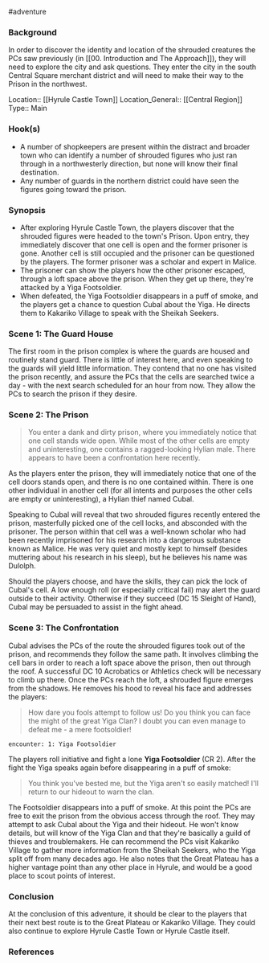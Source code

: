  #adventure 

### Background

In order to discover the identity and location of the shrouded creatures the PCs saw previously (in [[00. Introduction and The Approach]]), they will need to explore the city and ask questions. They enter the city in the south Central Square merchant district and will need to make their way to the Prison in the northwest.

Location:: [[Hyrule Castle Town]]
Location_General:: [[Central Region]]
Type:: Main

### Hook(s)

* A number of shopkeepers are present within the distract and broader town who can identify a number of shrouded figures who just ran through in a northwesterly direction, but none will know their final destination.
* Any number of guards in the northern district could have seen the figures going toward the prison.

### Synopsis

- After exploring Hyrule Castle Town, the players discover that the shrouded figures were headed to the town's Prison. Upon entry, they immediately discover that one cell is open and the former prisoner is gone. Another cell is still occupied and the prisoner can be questioned by the players. The former prisoner was a scholar and expert in Malice.
- The prisoner can show the players how the other prisoner escaped, through a loft space above the prison. When they get up there, they're attacked by a Yiga Footsoldier.
- When defeated, the Yiga Footsoldier disappears in a puff of smoke, and the players get a chance to question Cubal about the Yiga. He directs them to Kakariko Village to speak with the Sheikah Seekers.

### Scene 1: The Guard House

The first room in the prison complex is where the guards are housed and routinely stand guard. There is little of interest here, and even speaking to the guards will yield little information. They contend that no one has visited the prison recently, and assure the PCs that the cells are searched twice a day - with the next search scheduled for an hour from now. They allow the PCs to search the prison if they desire.

### Scene 2: The Prison

>You enter a dank and dirty prison, where you immediately notice that one cell stands wide open. While most of the other cells are empty and uninteresting, one contains a ragged-looking Hylian male. There appears to have been a confrontation here recently.

As the players enter the prison, they will immediately notice that one of the cell doors stands open, and there is no one contained within. There is one other individual in another cell (for all intents and purposes the other cells are empty or uninteresting), a Hylian thief named Cubal.

Speaking to Cubal will reveal that two shrouded figures recently entered the prison, masterfully picked one of the cell locks, and absconded with the prisoner. The person within that cell was a well-known scholar who had been recently imprisoned for his research into a dangerous substance known as Malice. He was very quiet and mostly kept to himself (besides muttering about his research in his sleep), but he believes his name was Dulolph.

Should the players choose, and have the skills, they can pick the lock of Cubal's cell. A low enough roll (or especially critical fail) may alert the guard outside to their activity. Otherwise if they succeed (DC 15 Sleight of Hand), Cubal may be persuaded to assist in the fight ahead.

### Scene 3: The Confrontation

Cubal advises the PCs of the route the shrouded figures took out of the prison, and recommends they follow the same path. It involves climbing the cell bars in order to reach a loft space above the prison, then out through the roof. A successful DC 10 Acrobatics or Athletics check will be necessary to climb up there. Once the PCs reach the loft, a shrouded figure emerges from the shadows. He removes his hood to reveal his face and addresses the players:

>How dare you fools attempt to follow us! Do you think you can face the might of the great Yiga Clan? I doubt you can even manage to defeat me - a mere footsoldier!

`encounter: 1: Yiga Footsoldier`

The players roll initiative and fight a lone **Yiga Footsoldier** (CR 2). After the fight the Yiga speaks again before disappearing in a puff of smoke:

>You think you've bested me, but the Yiga aren't so easily matched! I'll return to our hideout to warn the clan.

The Footsoldier disappears into a puff of smoke. At this point the PCs are free to exit the prison from the obvious access through the roof. They may attempt to ask Cubal about the Yiga and their hideout. He won't know details, but will know of the Yiga Clan and that they're basically a guild of thieves and troublemakers. He can recommend the PCs visit Kakariko Village to gather more information from the Sheikah Seekers, who the Yiga split off from many decades ago. He also notes that the Great Plateau has a higher vantage point than any other place in Hyrule, and would be a good place to scout points of interest.

### Conclusion

At the conclusion of this adventure, it should be clear to the players that their next best route is to the Great Plateau or Kakariko Village. They could also continue to explore Hyrule Castle Town or Hyrule Castle itself. 

### References
